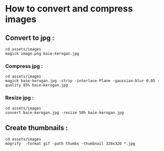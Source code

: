 # How to convert and compress images
## Convert to jpg :
```shell script
cd assets/images
magick image.png baie-kerogan.jpg
```

### Compress jpg : 
```shell script
cd assets/images
magick baie-kerogan.jpg -strip -interlace Plane -gaussian-blur 0.05 -quality 85% baie-kerogan.jpg
```

### Resize jpg :
```shell script
cd assets/images
convert baie-kerogan.jpg -resize 50% baie-kerogan.jpg
```

## Create thumbnails :
```shell script
cd assets/images
mogrify  -format gif -path thumbs -thumbnail 320x320 *.jpg
```
